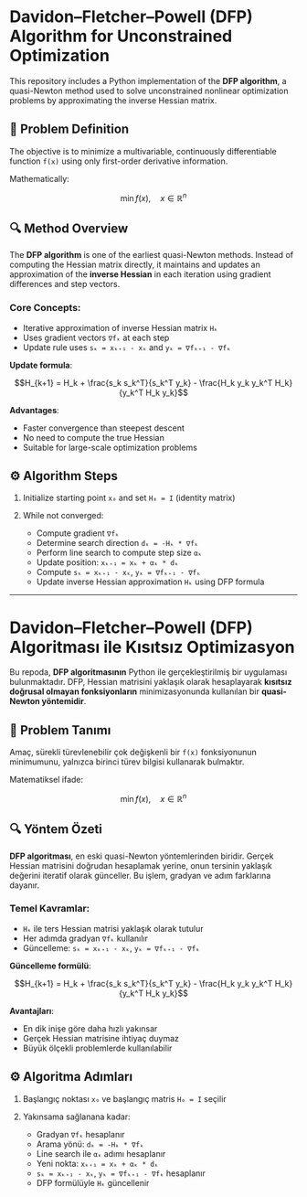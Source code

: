 # Davidon–Fletcher–Powell (DFP) Algorithm for Unconstrained Optimization

This repository includes a Python implementation of the **DFP algorithm**, a quasi-Newton method used to solve unconstrained nonlinear optimization problems by approximating the inverse Hessian matrix.

## 📌 Problem Definition

The objective is to minimize a multivariable, continuously differentiable function `f(x)` using only first-order derivative information.

Mathematically:

```math
\min f(x), \quad x \in \mathbb{R}^n
````

## 🔍 Method Overview

The **DFP algorithm** is one of the earliest quasi-Newton methods. Instead of computing the Hessian matrix directly, it maintains and updates an approximation of the **inverse Hessian** in each iteration using gradient differences and step vectors.

### Core Concepts:

* Iterative approximation of inverse Hessian matrix `Hₖ`
* Uses gradient vectors `∇fₖ` at each step
* Update rule uses `sₖ = xₖ₊₁ - xₖ` and `yₖ = ∇fₖ₊₁ - ∇fₖ`

**Update formula**:

```math
H_{k+1} = H_k + \frac{s_k s_k^T}{s_k^T y_k} - \frac{H_k y_k y_k^T H_k}{y_k^T H_k y_k}
```

**Advantages**:

* Faster convergence than steepest descent
* No need to compute the true Hessian
* Suitable for large-scale optimization problems

## ⚙️ Algorithm Steps

1. Initialize starting point `x₀` and set `H₀ = I` (identity matrix)
2. While not converged:

   * Compute gradient `∇fₖ`
   * Determine search direction `dₖ = -Hₖ * ∇fₖ`
   * Perform line search to compute step size `αₖ`
   * Update position: `xₖ₊₁ = xₖ + αₖ * dₖ`
   * Compute `sₖ = xₖ₊₁ - xₖ`, `yₖ = ∇fₖ₊₁ - ∇fₖ`
   * Update inverse Hessian approximation `Hₖ` using DFP formula

---

# Davidon–Fletcher–Powell (DFP) Algoritması ile Kısıtsız Optimizasyon

Bu repoda, **DFP algoritmasının** Python ile gerçekleştirilmiş bir uygulaması bulunmaktadır. DFP, Hessian matrisini yaklaşık olarak hesaplayarak **kısıtsız doğrusal olmayan fonksiyonların** minimizasyonunda kullanılan bir **quasi-Newton yöntemidir**.

## 📌 Problem Tanımı

Amaç, sürekli türevlenebilir çok değişkenli bir `f(x)` fonksiyonunun minimumunu, yalnızca birinci türev bilgisi kullanarak bulmaktır.

Matematiksel ifade:

```math
\min f(x), \quad x \in \mathbb{R}^n
```

## 🔍 Yöntem Özeti

**DFP algoritması**, en eski quasi-Newton yöntemlerinden biridir. Gerçek Hessian matrisini doğrudan hesaplamak yerine, onun tersinin yaklaşık değerini iteratif olarak günceller. Bu işlem, gradyan ve adım farklarına dayanır.

### Temel Kavramlar:

* `Hₖ` ile ters Hessian matrisi yaklaşık olarak tutulur
* Her adımda gradyan `∇fₖ` kullanılır
* Güncelleme: `sₖ = xₖ₊₁ - xₖ`, `yₖ = ∇fₖ₊₁ - ∇fₖ`

**Güncelleme formülü**:

```math
H_{k+1} = H_k + \frac{s_k s_k^T}{s_k^T y_k} - \frac{H_k y_k y_k^T H_k}{y_k^T H_k y_k}
```

**Avantajları**:

* En dik inişe göre daha hızlı yakınsar
* Gerçek Hessian matrisine ihtiyaç duymaz
* Büyük ölçekli problemlerde kullanılabilir

## ⚙️ Algoritma Adımları

1. Başlangıç noktası `x₀` ve başlangıç matris `H₀ = I` seçilir
2. Yakınsama sağlanana kadar:

   * Gradyan `∇fₖ` hesaplanır
   * Arama yönü: `dₖ = -Hₖ * ∇fₖ`
   * Line search ile `αₖ` adımı hesaplanır
   * Yeni nokta: `xₖ₊₁ = xₖ + αₖ * dₖ`
   * `sₖ = xₖ₊₁ - xₖ`, `yₖ = ∇fₖ₊₁ - ∇fₖ` hesaplanır
   * DFP formülüyle `Hₖ` güncellenir
